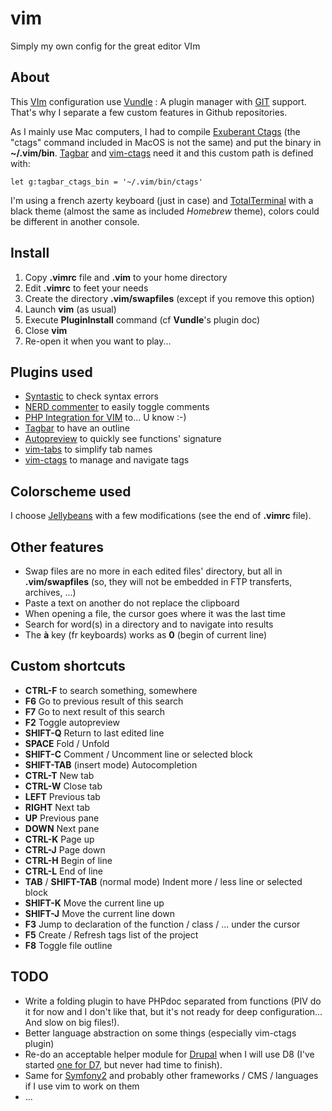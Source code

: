 # vim
Simply my own config for the great editor VIm

## About
This [VIm](http://www.vim.org) configuration use [Vundle](http://github.com/gmarik/vundle) : A plugin manager with [GIT](http://git-scm.com) support. That's why I separate a few custom features in Github repositories.

As I mainly use Mac computers, I had to compile [Exuberant Ctags](http://ctags.sourceforge.net) (the "ctags" command included in MacOS is not the same) and put the binary in **~/.vim/bin**. [Tagbar](http://majutsushi.github.com/tagbar/) and [vim-ctags](https://github.com/webastien/vim-ctags) need it and this custom path is defined with:

    let g:tagbar_ctags_bin = '~/.vim/bin/ctags'

I'm using a french azerty keyboard (just in case) and [TotalTerminal](http://totalterminal.binaryage.com) with a black theme (almost the same as included *Homebrew* theme), colors could be different in another console.

## Install
1. Copy **.vimrc** file and **.vim** to your home directory
2. Edit **.vimrc** to feet your needs
3. Create the directory **.vim/swapfiles** (except if you remove this option)
4. Launch **vim** (as usual)
5. Execute **PluginInstall** command (cf **Vundle**'s plugin doc)
6. Close **vim**
7. Re-open it when you want to play...

## Plugins used
* [Syntastic](https://github.com/scrooloose/syntastic) to check syntax errors
* [NERD commenter](https://github.com/scrooloose/nerdcommenter) to easily toggle comments
* [PHP Integration for VIM](https://github.com/spf13/PIV) to... U know :-)
* [Tagbar](http://majutsushi.github.com/tagbar/) to have an outline
* [Autopreview](https://github.com/vim-scripts/autopreview) to quickly see functions' signature
* [vim-tabs](https://github.com/webastien/vim-tabs) to simplify tab names
* [vim-ctags](https://github.com/webastien/vim-ctags) to manage and navigate tags

## Colorscheme used
I choose [Jellybeans](https://github.com/nanotech/jellybeans.vim) with a few modifications (see the end of **.vimrc** file).

## Other features
* Swap files are no more in each edited files' directory, but all in **.vim/swapfiles** (so, they will not be embedded in FTP transferts, archives, ...)
* Paste a text on another do not replace the clipboard
* When opening a file, the cursor goes where it was the last time
* Search for word(s) in a directory and to navigate into results
* The **à** key (fr keyboards) works as **0** (begin of current line)

## Custom shortcuts
* **CTRL-F** to search something, somewhere
* **F6** Go to previous result of this search
* **F7** Go to next result of this search
* **F2** Toggle autopreview
* **SHIFT-Q** Return to last edited line
* **SPACE** Fold / Unfold
* **SHIFT-C** Comment / Uncomment line or selected block
* **SHIFT-TAB** (insert mode) Autocompletion
* **CTRL-T** New tab
* **CTRL-W** Close tab
* **LEFT** Previous tab
* **RIGHT** Next tab
* **UP** Previous pane
* **DOWN** Next pane
* **CTRL-K** Page up
* **CTRL-J** Page down
* **CTRL-H** Begin of line
* **CTRL-L** End of line
* **TAB** / **SHIFT-TAB** (normal mode) Indent more / less line or selected block
* **SHIFT-K** Move the current line up
* **SHIFT-J** Move the current line down
* **F3** Jump to declaration of the function / class / ... under the cursor
* **F5** Create / Refresh tags list of the project
* **F8** Toggle file outline

## TODO
* Write a folding plugin to have PHPdoc separated from functions (PIV do it for now and I don't like that, but it's not ready for deep configuration... And slow on big files!).
* Better language abstraction on some things (especially vim-ctags plugin)
* Re-do an acceptable helper module for [Drupal](https://www.drupal.org) when I will use D8 (I've started [one for D7](https://github.com/webastien/vim/blob/4b4f5c332e7576dd986da2e08a2e8b2ea7a2039f/vim/plugin/drupal.vim), but never had time to finish).
* Same for [Symfony2](http://symfony.com) and probably other frameworks / CMS / languages if I use vim to work on them
* ...

